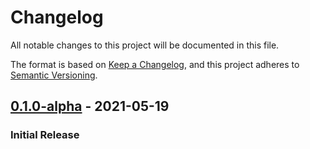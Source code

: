 # Changelog

All notable changes to this project will be documented in this file.

The format is based on [Keep a Changelog](https://keepachangelog.com/en/1.0.0/),
and this project adheres to [Semantic Versioning](https://semver.org/spec/v2.0.0.html).

## [0.1.0-alpha] - 2021-05-19

### Initial Release

[0.1.0-alpha]: https://github.com/ravimohan1991/Equalizer/releases/tag/v0.1.0-alpha

